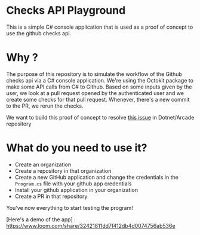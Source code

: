 # Checks API Playground
This is a simple C# console application that is used as a proof of concept to use the github checks api.

# Why ?

The purpose of this repository is to simulate the workflow of the Github checks api via a C# console application. We're using the Octokit package to make some API calls from C# to Github. Based on some inputs given by the user, we look at a pull request opened by the authenticated user and we create some checks for that pull request. Whenever, there's a new commit to the PR, we rerun the checks.  

We want to build this proof of concept to resolve [this issue](https://github.com/dotnet/arcade/issues/3326) in Dotnet/Arcade repository

# What do you need to use it?

- Create an organization
- Create a repository in that organization
- Create a new GitHub application and change the credentials in the `Program.cs` file with your github app credentials
- Install your github application in your organization
- Create a PR in that repository

You've now everything to start testing the program!

[Here's a demo of the app] : https://www.loom.com/share/32421811dd7f412db4d0074756ab536e
